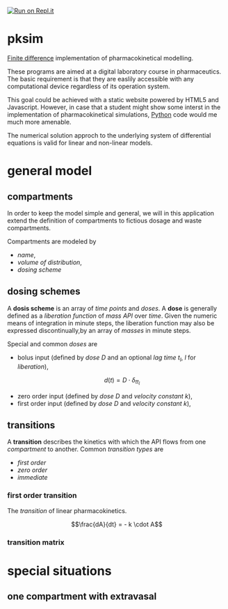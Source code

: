 [![Run on Repl.it](https://repl.it/badge/github/Blastocerus/pksim)](https://repl.it/github/Blastocerus/pksim)

# pksim

[Finite
difference](https://en.wikipedia.org/wiki/Finite_difference_method)
implementation of pharmacokinetical modelling.

These programs are aimed at a digital laboratory course in
pharmaceutics. The basic requirement is that they are easlily
accessible with any computational device regardless of its operation
system.

This goal could be achieved with a static website powered by HTML5 and
Javascript. However, in case that a student might show some interst in
the implementation of pharmacokinetical simulations,
[Python](https://python.org) code would me much more amenable.

The numerical solution approch to the underlying system of
differential equations is valid for linear and non-linear models.


# general model



## compartments

In order to keep the model simple and general, we will in this
application extend the definition of compartments to fictious dosage
and waste compartments.

Compartments are modeled by 
- *name*,
- *volume of distribution*,
- *dosing scheme*

## dosing schemes

A **dosis scheme** is an array of *time points* and *doses*. A **dose**
is generally defined as a *liberation function* of *mass API* over
*time*. Given the numeric means of integration in minute steps, the
liberation function may also be expressed discontinually,by an array of *masses* in
minute steps.

Special and common *doses* are

- bolus input (defined by *dose* $`D`$ and an optional *lag time*
  $`t_l`$, $`l`$ for *liberation*),
  ```math
  d(t) = D\cdot\delta_{t t_l}
  ```
- zero order input (defined by *dose* $`D`$ and *velocity constant* $`k`$),
- first order input (defined by *dose* $`D`$ and *velocity constant* $`k`$),




## transitions

A **transition** describes the kinetics with which the API flows from
one *compartment* to another. Common *transition types* are

- *first order*
- *zero order*
- *immediate*


### first order transition

The *transition* of linear pharmacokinetics. 

```math
\frac{dA}{dt} = - k \cdot A
```

### transition matrix

# special situations

## one compartment with extravasal 

